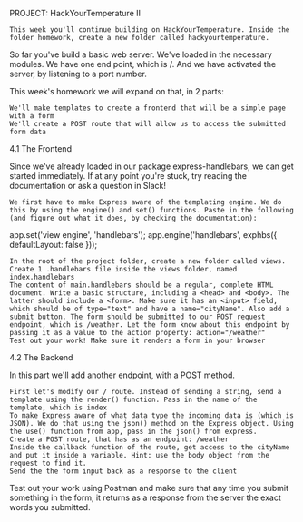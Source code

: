 PROJECT: HackYourTemperature II

    This week you'll continue building on HackYourTemperature. Inside the folder homework, create a new folder called hackyourtemperature.

So far you've build a basic web server. We've loaded in the necessary modules. We have one end point, which is /. And we have activated the server, by listening to a port number.

This week's homework we will expand on that, in 2 parts:

    We'll make templates to create a frontend that will be a simple page with a form
    We'll create a POST route that will allow us to access the submitted form data

4.1 The Frontend

Since we've already loaded in our package express-handlebars, we can get started immediately. If at any point you're stuck, try reading the documentation or ask a question in Slack!

    We first have to make Express aware of the templating engine. We do this by using the engine() and set() functions. Paste in the following (and figure out what it does, by checking the documentation):

app.set('view engine', 'handlebars');
app.engine('handlebars', exphbs({ defaultLayout: false }));

    In the root of the project folder, create a new folder called views.
    Create 1 .handlebars file inside the views folder, named index.handlebars
    The content of main.handlebars should be a regular, complete HTML document. Write a basic structure, including a <head> and <body>. The latter should include a <form>. Make sure it has an <input> field, which should be of type="text" and have a name="cityName". Also add a submit button. The form should be submitted to our POST request endpoint, which is /weather. Let the form know about this endpoint by passing it as a value to the action property: action="/weather"
    Test out your work! Make sure it renders a form in your browser

4.2 The Backend

In this part we'll add another endpoint, with a POST method.

    First let's modify our / route. Instead of sending a string, send a template using the render() function. Pass in the name of the template, which is index
    To make Express aware of what data type the incoming data is (which is JSON). We do that using the json() method on the Express object. Using the use() function from app, pass in the json() from express.
    Create a POST route, that has as an endpoint: /weather
    Inside the callback function of the route, get access to the cityName and put it inside a variable. Hint: use the body object from the request to find it.
    Send the the form input back as a response to the client

Test out your work using Postman and make sure that any time you submit something in the form, it returns as a response from the server the exact words you submitted.